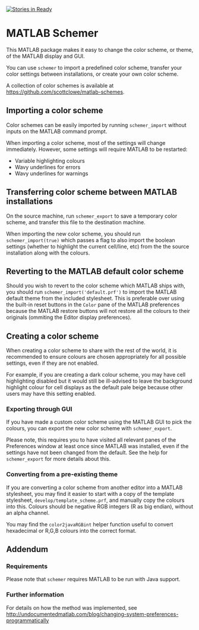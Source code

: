 [![Stories in Ready](https://badge.waffle.io/scottclowe/matlab-schemer.png?label=ready&title=Ready)](https://waffle.io/scottclowe/matlab-schemer)
# MATLAB Schemer

This MATLAB package makes it easy to change the color scheme, or theme, of the
MATLAB display and GUI.

You can use `schemer` to import a predefined color scheme, transfer your color
settings between installations, or create your own color scheme.

A collection of color schemes is available at
https://github.com/scottclowe/matlab-schemes.

## Importing a color scheme

Color schemes can be easily imported by running `schemer_import` without inputs
on the MATLAB command prompt.

When importing a color scheme, most of the settings will change immediately.
However, some settings will require MATLAB to be restarted:
- Variable highlighting colours
- Wavy underlines for errors
- Wavy underlines for warnings

## Transferring color scheme between MATLAB installations

On the source machine, run `schemer_export` to save a temporary color scheme,
and transfer this file to the destination machine.

When importing the new color scheme, you should run `schemer_import(true)` which
passes a flag to also import the boolean settings (whether to highlight the
current cell/line, etc) from the the source installation along with the colours.

## Reverting to the MATLAB default color scheme

Should you wish to revert to the color scheme which MATLAB ships with, you
should run `schemer_import('default.prf')` to import the MATLAB default theme
from the included stylesheet.
This is preferable over using the built-in reset buttons in the `Color` pane of
the MATLAB preferences because the MATLAB restore buttons will not restore all
the colours to their originals (ommiting the Editor display preferences).

## Creating a color scheme

When creating a color scheme to share with the rest of the world, it is
recommended to ensure colours are chosen appropriately for all possible
settings, even if they are not enabled.

For example, if you are creating a dark colour scheme, you may have cell
highlighting disabled but it would still be ill-advised to leave the background
highlight colour for cell displays as the default pale beige because other users
may have this setting enabled.

### Exporting through GUI

If you have made a custom color scheme using the MATLAB GUI to pick the colours,
you can export
the new color scheme with `schemer_export`.

Please note, this requires you to have visited all relevant panes of the
Preferences window at least once since MATLAB was installed, even if the
settings have not been changed from the default.
See the help for `schemer_export` for more details about this.

### Converting from a pre-existing theme

If you are converting a color scheme from another editor into a MATLAB
stylesheet, you may find it easier to start with a copy of the template
stylesheet, `develop/template_scheme.prf`, and manually copy the colours into
this. Colours should be negative RGB integers (R as big endian),
without an alpha channel.

You may find the `color2javaRGBint` helper function useful to convert
hexadecimal or R,G,B colours into the correct format.

## Addendum

### Requirements

Please note that `schemer` requires MATLAB to be run with Java support.

### Further information

For details on how the method was implemented, see
http://undocumentedmatlab.com/blog/changing-system-preferences-programmatically

